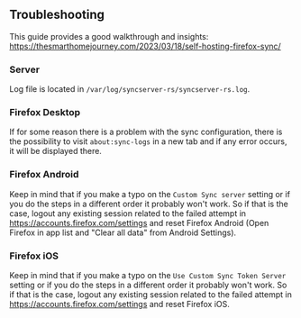 ## Troubleshooting
This guide provides a good walkthrough and insights: https://thesmarthomejourney.com/2023/03/18/self-hosting-firefox-sync/

### Server
Log file is located in `/var/log/syncserver-rs/syncserver-rs.log`.

### Firefox Desktop
If for some reason there is a problem with the sync configuration, there is the possibility to visit `about:sync-logs` in a new tab and if any error occurs, it will be displayed there.

### Firefox Android
Keep in mind that if you make a typo on the `Custom Sync server` setting or if you do the steps in a different order it probably won't work.
So if that is the case, logout any existing session related to the failed attempt in https://accounts.firefox.com/settings and reset Firefox Android (Open Firefox in app list and "Clear all data" from Android Settings).

### Firefox iOS
Keep in mind that if you make a typo on the `Use Custom Sync Token Server` setting or if you do the steps in a different order it probably won't work.
So if that is the case, logout any existing session related to the failed attempt in https://accounts.firefox.com/settings and reset Firefox iOS.